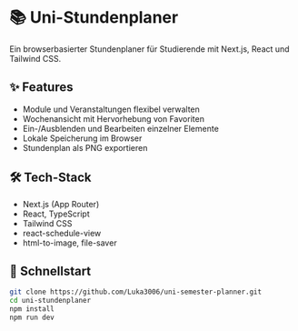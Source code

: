 # 📚 Uni-Stundenplaner

Ein browserbasierter Stundenplaner für Studierende mit Next.js, React und Tailwind CSS.

## ✨ Features

- Module und Veranstaltungen flexibel verwalten
- Wochenansicht mit Hervorhebung von Favoriten
- Ein-/Ausblenden und Bearbeiten einzelner Elemente
- Lokale Speicherung im Browser
- Stundenplan als PNG exportieren

## 🛠️ Tech-Stack

- Next.js (App Router)
- React, TypeScript
- Tailwind CSS
- react-schedule-view
- html-to-image, file-saver

## 🚀 Schnellstart

```bash
git clone https://github.com/Luka3006/uni-semester-planner.git
cd uni-stundenplaner
npm install
npm run dev
